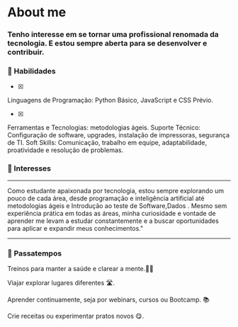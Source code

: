 # About me
### Tenho interesse em se tornar uma profissional renomada da tecnologia. E estou sempre aberta para se desenvolver e contribuir.
### 🌟 Habilidades
- [x]
Linguagens de Programação: Python Básico,
 JavaScript e CSS Prévio.

- [x]
Ferramentas e Tecnologias:  metodologias ágeis.
Suporte Técnico: Configuração de software, upgrades, instalação de impressoras, segurança de TI.
Soft Skills: Comunicação, trabalho em equipe, adaptabilidade, proatividade e resolução de problemas.

### 🎯 Interesses
---

Como estudante apaixonada por tecnologia, estou sempre explorando um pouco de cada área, desde programação e inteligência artificial até metodologias ágeis e Introdução ao teste de Software,Dados  . Mesmo sem experiência prática em todas as áreas, minha curiosidade e vontade de aprender me levam a estudar constantemente e a buscar oportunidades para aplicar e expandir meus conhecimentos."

---




### 🎉 Passatempos



Treinos para manter a saúde e clarear a mente.🏋️‍♀️ 

Viajar explorar lugares diferentes 🛣️.


Aprender continuamente, seja por webinars, cursos ou Bootcamp. 
📚




Crie receitas ou experimentar pratos novos 😋.
